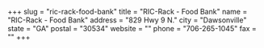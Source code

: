 +++
slug = "ric-rack-food-bank"
title = "RIC-Rack - Food Bank"
name = "RIC-Rack - Food Bank"
address = "829 Hwy 9 N."
city = "Dawsonville"
state = "GA"
postal = "30534"
website = ""
phone = "706-265-1045"
fax = ""
+++
